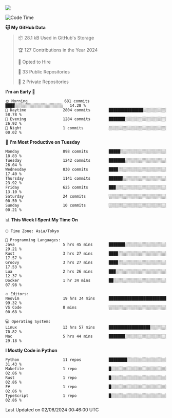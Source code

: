 ![](https://komarev.com/ghpvc/?username=kitagawa-hr)

<!--START_SECTION:waka-->
![Code Time](http://img.shields.io/badge/Code%20Time-846%20hrs-blue)

**🐱 My GitHub Data** 

> 📦 28.1 kB Used in GitHub's Storage 
 > 
> 🏆 127 Contributions in the Year 2024
 > 
> 💼 Opted to Hire
 > 
> 📜 33 Public Repositories 
 > 
> 🔑 2 Private Repositories 
 > 
**I'm an Early 🐤** 

```text
🌞 Morning                681 commits         ████░░░░░░░░░░░░░░░░░░░░░   14.28 % 
🌆 Daytime                2804 commits        ███████████████░░░░░░░░░░   58.78 % 
🌃 Evening                1284 commits        ███████░░░░░░░░░░░░░░░░░░   26.92 % 
🌙 Night                  1 commits           ░░░░░░░░░░░░░░░░░░░░░░░░░   00.02 % 
```
📅 **I'm Most Productive on Tuesday** 

```text
Monday                   898 commits         █████░░░░░░░░░░░░░░░░░░░░   18.83 % 
Tuesday                  1242 commits        ███████░░░░░░░░░░░░░░░░░░   26.04 % 
Wednesday                830 commits         ████░░░░░░░░░░░░░░░░░░░░░   17.40 % 
Thursday                 1141 commits        ██████░░░░░░░░░░░░░░░░░░░   23.92 % 
Friday                   625 commits         ███░░░░░░░░░░░░░░░░░░░░░░   13.10 % 
Saturday                 24 commits          ░░░░░░░░░░░░░░░░░░░░░░░░░   00.50 % 
Sunday                   10 commits          ░░░░░░░░░░░░░░░░░░░░░░░░░   00.21 % 
```


📊 **This Week I Spent My Time On** 

```text
🕑︎ Time Zone: Asia/Tokyo

💬 Programming Languages: 
Java                     5 hrs 45 mins       ███████░░░░░░░░░░░░░░░░░░   29.21 % 
Rust                     3 hrs 27 mins       ████░░░░░░░░░░░░░░░░░░░░░   17.57 % 
Groovy                   3 hrs 27 mins       ████░░░░░░░░░░░░░░░░░░░░░   17.53 % 
Lua                      2 hrs 26 mins       ███░░░░░░░░░░░░░░░░░░░░░░   12.37 % 
Docker                   1 hr 34 mins        ██░░░░░░░░░░░░░░░░░░░░░░░   07.98 % 

🔥 Editors: 
Neovim                   19 hrs 34 mins      █████████████████████████   99.32 % 
VS Code                  8 mins              ░░░░░░░░░░░░░░░░░░░░░░░░░   00.68 % 

💻 Operating System: 
Linux                    13 hrs 57 mins      ██████████████████░░░░░░░   70.82 % 
Mac                      5 hrs 44 mins       ███████░░░░░░░░░░░░░░░░░░   29.18 % 
```

**I Mostly Code in Python** 

```text
Python                   11 repos            ████████░░░░░░░░░░░░░░░░░   31.43 % 
Makefile                 1 repo              █░░░░░░░░░░░░░░░░░░░░░░░░   02.86 % 
Rust                     1 repo              █░░░░░░░░░░░░░░░░░░░░░░░░   02.86 % 
F#                       1 repo              █░░░░░░░░░░░░░░░░░░░░░░░░   02.86 % 
TypeScript               1 repo              █░░░░░░░░░░░░░░░░░░░░░░░░   02.86 % 
```




 Last Updated on 02/06/2024 00:46:00 UTC
<!--END_SECTION:waka-->

